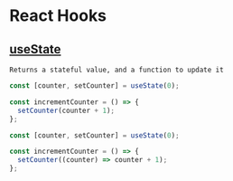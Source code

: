 # React Hooks

## [useState](https://reactjs.org/docs/hooks-state.html)

    Returns a stateful value, and a function to update it

```jsx
const [counter, setCounter] = useState(0);

const incrementCounter = () => {
  setCounter(counter + 1);
};
```

```jsx
const [counter, setCounter] = useState(0);

const incrementCounter = () => {
  setCounter((counter) => counter + 1);
};
```

